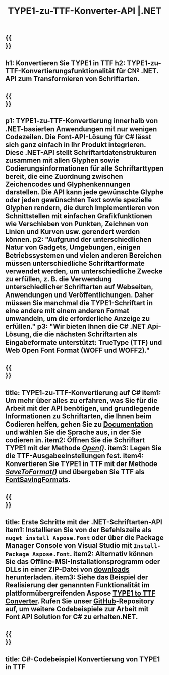 ﻿---
translation: true
template: /_templates/conversion-child-net.md
title: TYPE1-zu-TTF-Konverter-API |.NET
description: Konvertieren Sie TYPE1 in TTF mithilfe der .NET-API unter Windows. Integrieren Sie diese native TYPE1-zu-TTF-Fontkonvertierungsfunktion in Ihre eigene Lösung.
keywords: type1 zu ttf api, tpe12ttf Lösung, type1 zu ttf net
url: /net/conversion/type1-to-ttf/
family: font
platformtag: net
feature: conversion
otherformats: WOFF WOFF2
---

{{<section banner>}}
---
h1: Konvertieren Sie TYPE1 in TTF
h2: TYPE1-zu-TTF-Konvertierungsfunktionalität für C№ .NET. API zum Transformieren von Schriftarten.
---

{{<section overview>}}
---
p1: TYPE1-zu-TTF-Konvertierung innerhalb von .NET-basierten Anwendungen mit nur wenigen Codezeilen. Die Font-API-Lösung für С# lässt sich ganz einfach in Ihr Produkt integrieren. Diese .NET-API stellt Schriftartdatenstrukturen zusammen mit allen Glyphen sowie Codierungsinformationen für alle Schriftarttypen bereit, die eine Zuordnung zwischen Zeichencodes und Glyphenkennungen darstellen. Die API kann jede gewünschte Glyphe oder jeden gewünschten Text sowie spezielle Glyphen rendern, die durch Implementieren von Schnittstellen mit einfachen Grafikfunktionen wie Verschieben von Punkten, Zeichnen von Linien und Kurven usw. gerendert werden können.
p2: "Aufgrund der unterschiedlichen Natur von Gadgets, Umgebungen, einigen Betriebssystemen und vielen anderen Bereichen müssen unterschiedliche Schriftartformate verwendet werden, um unterschiedliche Zwecke zu erfüllen, z. B. die Verwendung unterschiedlicher Schriftarten auf Webseiten, Anwendungen und Veröffentlichungen. Daher müssen Sie manchmal die TYPE1-Schriftart in eine andere mit einem anderen Format umwandeln, um die erforderliche Anzeige zu erfüllen."
p3: "Wir bieten Ihnen die С# .NET Api-Lösung, die die nächsten Schriftarten als Eingabeformate unterstützt: TrueType (TTF) und Web Open Font Format (WOFF und WOFF2)."
---

{{<section feature1>}}
---
title: TYPE1-zu-TTF-Konvertierung auf C#
item1: Um mehr über alles zu erfahren, was Sie für die Arbeit mit der API benötigen, und grundlegende Informationen zu Schriftarten, die Ihnen beim Codieren helfen, gehen Sie zu [Documentation](https://docs.aspose.com/font/) und wählen Sie die Sprache aus, in der Sie codieren in.
item2: Öffnen Sie die Schriftart TYPE1 mit der Methode [*Open()*](https://reference.aspose.com/font/net/aspose.font/font/methods/open/index).
item3: Legen Sie die TTF-Ausgabeeinstellungen fest.
item4: Konvertieren Sie TYPE1 in TTF mit der Methode [*SaveToFormat()*](https://reference.aspose.com/font/net/aspose.font/font/methods/savetoformat) und übergeben Sie TTF als [FontSavingFormats](https://reference.aspose.com/font/net/aspose.font/fontsavingformats).
---

{{<section feature2>}}
---
title: Erste Schritte mit der .NET-Schriftarten-API
item1: Installieren Sie von der Befehlszeile als ```nuget install Aspose.Font``` oder über die Package Manager Console von Visual Studio mit ```Install-Package Aspose.Font```.
item2: Alternativ können Sie das Offline-MSI-Installationsprogramm oder DLLs in einer ZIP-Datei von [downloads](https://downloads.aspose.com/font/net) herunterladen.
item3: Siehe das Beispiel der Realisierung der genannten Funktionalität im plattformübergreifenden Aspose [TYPE1 to TTF Converter](https://products.aspose.app/font/conversion/type1-to-ttf). Rufen Sie unser [GitHub](https://github.com/aspose-font/Aspose.Font-Documentation/tree/master/net-examples)-Repository auf, um weitere Codebeispiele zur Arbeit mit Font API Solution for C# zu erhalten.NET.
---

{{<section codeexample>}}
---
title: C#-Codebeispiel Konvertierung von TYPE1 in TTF
---